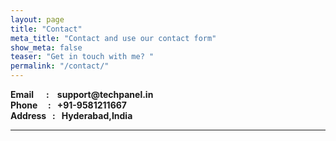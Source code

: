```yaml
---
layout: page
title: "Contact"
meta_title: "Contact and use our contact form"
show_meta: false
teaser: "Get in touch with me? "
permalink: "/contact/"
---
```


<div class="panel">
<strong>Email      :    support@techpanel.in</strong><br/>
<strong>Phone      :    +91-9581211667</strong><br/>
<strong>Address    :    Hyderabad,India</strong>

<hr />

&nbsp;

</div>
